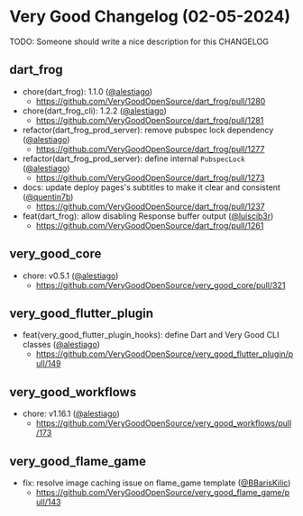 # Very Good Changelog (02-05-2024)

TODO: Someone should write a nice description for this CHANGELOG

## dart_frog
- chore(dart_frog): 1.1.0 ([@alestiago](https://github.com/alestiago))
	- https://github.com/VeryGoodOpenSource/dart_frog/pull/1280
- chore(dart_frog_cli): 1.2.2 ([@alestiago](https://github.com/alestiago))
	- https://github.com/VeryGoodOpenSource/dart_frog/pull/1281
- refactor(dart_frog_prod_server): remove pubspec lock dependency ([@alestiago](https://github.com/alestiago))
	- https://github.com/VeryGoodOpenSource/dart_frog/pull/1277
- refactor(dart_frog_prod_server): define internal `PubspecLock` ([@alestiago](https://github.com/alestiago))
	- https://github.com/VeryGoodOpenSource/dart_frog/pull/1273
- docs: update deploy pages's subtitles to make it clear and consistent ([@quentin7b](https://github.com/quentin7b))
	- https://github.com/VeryGoodOpenSource/dart_frog/pull/1237
- feat(dart_frog): allow disabling Response buffer output ([@luiscib3r](https://github.com/luiscib3r))
	- https://github.com/VeryGoodOpenSource/dart_frog/pull/1261

## very_good_core
- chore: v0.5.1 ([@alestiago](https://github.com/alestiago))
	- https://github.com/VeryGoodOpenSource/very_good_core/pull/321

## very_good_flutter_plugin
- feat(very_good_flutter_plugin_hooks): define Dart and Very Good CLI classes ([@alestiago](https://github.com/alestiago))
	- https://github.com/VeryGoodOpenSource/very_good_flutter_plugin/pull/149

## very_good_workflows
- chore: v1.16.1 ([@alestiago](https://github.com/alestiago))
	- https://github.com/VeryGoodOpenSource/very_good_workflows/pull/173

## very_good_flame_game
- fix: resolve image caching issue on flame_game template ([@BBarisKilic](https://github.com/BBarisKilic))
	- https://github.com/VeryGoodOpenSource/very_good_flame_game/pull/143
